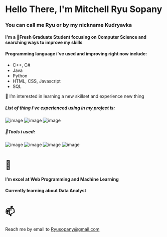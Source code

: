 # Hello There, I'm Mitchell Ryu Sopany
### You can call me Ryu or by my nickname Kudryavka

#### I'm a 🏫Fresh Graduate Student focusing on Computer Science and searching ways to improve my skills
#### Programming language i've used and improving right now include:
- C++, C#
- Java
- Python
- HTML, CSS, Javascript
- SQL

👀 I’m interested in learning a new skillset and experience new thing
##### List of thing i've experienced using in my project is:
![image](https://user-images.githubusercontent.com/69241948/152742211-e8178965-44ba-47ba-91ed-52d698f28a91.png)
![image](https://user-images.githubusercontent.com/69241948/152742222-dbd26154-bd4c-4db1-88c8-7f48d8dad997.png)
![image](https://user-images.githubusercontent.com/69241948/152742230-514a7b09-42a0-4923-8efe-7d701ec9efa2.png)

##### 🔨Tools i used:
![image](https://user-images.githubusercontent.com/69241948/152742934-efb76e21-bfa8-463b-82e4-0b420e7d5df1.png)
![image](https://user-images.githubusercontent.com/69241948/152742946-2cb035a9-66c2-420b-8ea2-73334a256a91.png)
![image](https://user-images.githubusercontent.com/69241948/152742953-6f720059-9ed1-4add-9a7c-2776018a2f13.png)
![image](https://user-images.githubusercontent.com/69241948/152742963-de70899c-5c05-4e3e-9ddc-ddaa0ebff8d5.png)

# 🌱 
#### I’m excel at Web Programming and Machine Learning
#### Currently learning about Data Analyst


# 📫 
Reach me by email to Ryusopany@gmail.com

<!---
Kudryavkax/Kudryavkax is a ✨ special ✨ repository because its `README.md` (this file) appears on your GitHub profile.
You can click the Preview link to take a look at your changes.
--->
